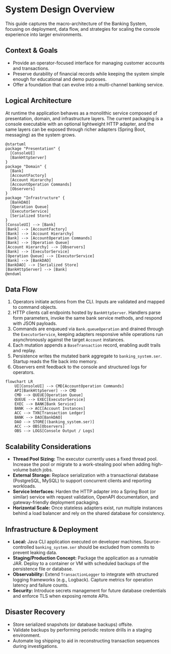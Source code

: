 # System Design Overview

This guide captures the macro-architecture of the Banking System, focusing on deployment, data flow, and strategies for scaling the console experience into larger environments.

## Context & Goals
- Provide an operator-focused interface for managing customer accounts and transactions.
- Preserve durability of financial records while keeping the system simple enough for educational and demo purposes.
- Offer a foundation that can evolve into a multi-channel banking service.

## Logical Architecture
At runtime the application behaves as a monolithic service composed of presentation, domain, and infrastructure layers. The current packaging is a console executable with an optional lightweight HTTP adapter, and the same layers can be exposed through richer adapters (Spring Boot, messaging) as the system grows.

```plantuml
@startuml
package "Presentation" {
  [ConsoleUI]
  [BankHttpServer]
}
package "Domain" {
  [Bank]
  [AccountFactory]
  [Account Hierarchy]
  [AccountOperation Commands]
  [Observers]
}
package "Infrastructure" {
  [BankDAO]
  [Operation Queue]
  [ExecutorService]
  [Serialized Store]
}
[ConsoleUI] --> [Bank]
[Bank] --> [AccountFactory]
[Bank] --> [Account Hierarchy]
[Bank] --> [AccountOperation Commands]
[Bank] --> [Operation Queue]
[Account Hierarchy] --> [Observers]
[Bank] --> [ExecutorService]
[Operation Queue] --> [ExecutorService]
[Bank] --> [BankDAO]
[BankDAO] --> [Serialized Store]
[BankHttpServer] --> [Bank]
@enduml
```

## Data Flow
1. Operators initiate actions from the CLI. Inputs are validated and mapped to command objects.
2. HTTP clients call endpoints hosted by `BankHttpServer`. Handlers parse form parameters, invoke the same bank service methods, and respond with JSON payloads.
3. Commands are enqueued via `Bank.queueOperation` and drained through the `ExecutorService`, keeping adapters responsive while operations run asynchronously against the target `Account` instances.
4. Each mutation appends a `BaseTransaction` record, enabling audit trails and replay.
5. Persistence writes the mutated bank aggregate to `banking_system.ser`. Startup reads the file back into memory.
6. Observers emit feedback to the console and structured logs for operators.

```mermaid
flowchart LR
    UI[ConsoleUI] --> CMD[AccountOperation Commands]
    API[BankHttpServer] --> CMD
    CMD --> QUEUE[Operation Queue]
    QUEUE --> EXEC[ExecutorService]
    EXEC --> BANK[Bank Service]
    BANK --> ACC[Account Instances]
    ACC --> TXN[Transaction Ledger]
    BANK --> DAO[BankDAO]
    DAO --> STORE[(banking_system.ser)]
    ACC --> OBS[Observers]
    OBS --> LOGS[Console Output / Logs]
```

## Scalability Considerations
- **Thread Pool Sizing:** The executor currently uses a fixed thread pool. Increase the pool or migrate to a work-stealing pool when adding high-volume batch jobs.
- **External Storage:** Replace serialization with a transactional database (PostgreSQL, MySQL) to support concurrent clients and reporting workloads.
- **Service Interfaces:** Harden the HTTP adapter into a Spring Boot (or similar) service with request validation, OpenAPI documentation, and gateway-friendly deployment packaging.
- **Horizontal Scale:** Once stateless adapters exist, run multiple instances behind a load balancer and rely on the shared database for consistency.

## Infrastructure & Deployment
- **Local:** Java CLI application executed on developer machines. Source-controlled `banking_system.ser` should be excluded from commits to prevent leaking data.
- **Staging/Production Concept:** Package the application as a runnable JAR. Deploy to a container or VM with scheduled backups of the persistence file or database.
- **Observability:** Extend `TransactionLogger` to integrate with structured logging frameworks (e.g., Logback). Capture metrics for operation latency and failure counts.
- **Security:** Introduce secrets management for future database credentials and enforce TLS when exposing remote APIs.

## Disaster Recovery
- Store serialized snapshots (or database backups) offsite.
- Validate backups by performing periodic restore drills in a staging environment.
- Automate log shipping to aid in reconstructing transaction sequences during investigations.
